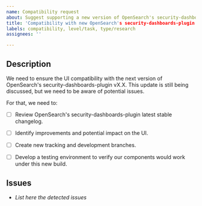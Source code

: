 ```yaml
---
name: Compatibility request
about: Suggest supporting a new version of OpenSearch's security-dashboards-plugin
title: 'Compatibility with new OpenSearch's security-dashboards-plugin (version)'
labels: compatibility, level/task, type/research
assignees: ''

---
```


## Description
We need to ensure the UI compatibility with the next version of OpenSearch's security-dashboards-plugin vX.X.
This update is still being discussed, but we need to be aware of potential issues.

For that, we need to:

- [ ] Review OpenSearch's security-dashboards-plugin latest stable changelog. 
- [ ] Identify improvements and potential impact on the UI.
- [ ] Create new tracking and development branches.
- [ ] Develop a testing environment to verify our components would work under this new build.


## Issues
-  _List here the detected issues_
